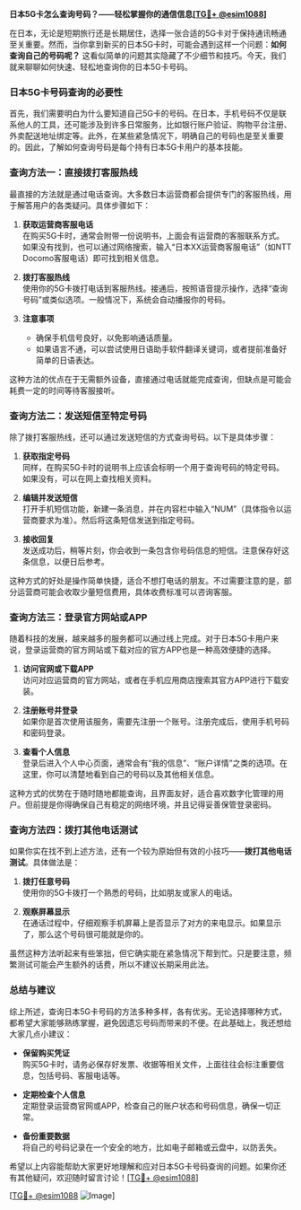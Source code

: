 **日本5G卡怎么查询号码？——轻松掌握你的通信信息[[TG💪+ @esim1088](https://t.me/s/esim1088)]**

在日本，无论是短期旅行还是长期居住，选择一张合适的5G卡对于保持通讯畅通至关重要。然而，当你拿到新买的日本5G卡时，可能会遇到这样一个问题：**如何查询自己的号码呢？** 这看似简单的问题其实隐藏了不少细节和技巧。今天，我们就来聊聊如何快速、轻松地查询你的日本5G卡号码。

### 日本5G卡号码查询的必要性

首先，我们需要明白为什么要知道自己5G卡的号码。在日本，手机号码不仅是联系他人的工具，还可能涉及到许多日常服务，比如银行账户验证、购物平台注册、外卖配送地址绑定等。此外，在某些紧急情况下，明确自己的号码也是至关重要的。因此，了解如何查询号码是每个持有日本5G卡用户的基本技能。

### 查询方法一：直接拨打客服热线

最直接的方法就是通过电话查询。大多数日本运营商都会提供专门的客服热线，用于解答用户的各类疑问。具体步骤如下：

1. **获取运营商客服电话**  
   在购买5G卡时，通常会附带一份说明书，上面会有运营商的客服联系方式。如果没有找到，也可以通过网络搜索，输入“日本XX运营商客服电话”（如NTT Docomo客服电话）即可找到相关信息。

2. **拨打客服热线**  
   使用你的5G卡拨打电话到客服热线。接通后，按照语音提示操作，选择“查询号码”或类似选项。一般情况下，系统会自动播报你的号码。

3. **注意事项**  
   - 确保手机信号良好，以免影响通话质量。
   - 如果语言不通，可以尝试使用日语助手软件翻译关键词，或者提前准备好简单的日语表达。

这种方法的优点在于无需额外设备，直接通过电话就能完成查询，但缺点是可能会耗费一定的时间等待客服接听。

### 查询方法二：发送短信至特定号码

除了拨打客服热线，还可以通过发送短信的方式查询号码。以下是具体步骤：

1. **获取指定号码**  
   同样，在购买5G卡时的说明书上应该会标明一个用于查询号码的特定号码。如果没有，可以在网上查找相关资料。

2. **编辑并发送短信**  
   打开手机短信功能，新建一条消息，并在内容栏中输入“NUM”（具体指令以运营商要求为准）。然后将这条短信发送到指定号码。

3. **接收回复**  
   发送成功后，稍等片刻，你会收到一条包含你号码信息的短信。注意保存好这条信息，以便日后参考。

这种方式的好处是操作简单快捷，适合不想打电话的朋友。不过需要注意的是，部分运营商可能会收取少量短信费用，具体收费标准可以咨询客服。

### 查询方法三：登录官方网站或APP

随着科技的发展，越来越多的服务都可以通过线上完成。对于日本5G卡用户来说，登录运营商的官方网站或下载对应的官方APP也是一种高效便捷的选择。

1. **访问官网或下载APP**  
   访问对应运营商的官方网站，或者在手机应用商店搜索其官方APP进行下载安装。

2. **注册账号并登录**  
   如果你是首次使用该服务，需要先注册一个账号。注册完成后，使用手机号码和密码登录。

3. **查看个人信息**  
   登录后进入个人中心页面，通常会有“我的信息”、“账户详情”之类的选项。在这里，你可以清楚地看到自己的号码以及其他相关信息。

这种方式的优势在于随时随地都能查询，且界面友好，适合喜欢数字化管理的用户。但前提是你得确保自己有稳定的网络环境，并且记得妥善保管登录密码。

### 查询方法四：拨打其他电话测试

如果你实在找不到上述方法，还有一个较为原始但有效的小技巧——**拨打其他电话测试**。具体做法是：

1. **拨打任意号码**  
   使用你的5G卡拨打一个熟悉的号码，比如朋友或家人的电话。

2. **观察屏幕显示**  
   在通话过程中，仔细观察手机屏幕上是否显示了对方的来电显示。如果显示了，那么这个号码很可能就是你的。

虽然这种方法听起来有些笨拙，但它确实能在紧急情况下帮到忙。只是要注意，频繁测试可能会产生额外的话费，所以不建议长期采用此法。

### 总结与建议

综上所述，查询日本5G卡号码的方法多种多样，各有优劣。无论选择哪种方式，都希望大家能够熟练掌握，避免因遗忘号码而带来的不便。在此基础上，我还想给大家几点小建议：

- **保留购买凭证**  
  购买5G卡时，请务必保存好发票、收据等相关文件，上面往往会标注重要信息，包括号码、客服电话等。

- **定期检查个人信息**  
  定期登录运营商官网或APP，检查自己的账户状态和号码信息，确保一切正常。

- **备份重要数据**  
  将自己的号码记录在一个安全的地方，比如电子邮箱或云盘中，以防丢失。

希望以上内容能帮助大家更好地理解和应对日本5G卡号码查询的问题。如果你还有其他疑问，欢迎随时留言讨论！[[TG💪+ @esim1088](https://t.me/s/esim1088)] 

[[TG💪+ @esim1088](https://t.me/s/esim1088) ![Image](https://i.postimg.cc/4NQfJmqS/Snipaste-2025-05-13-00-14-12.png)]